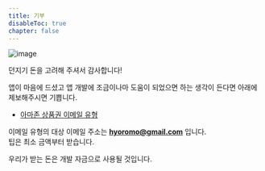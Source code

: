 ```yaml
---
title: 기부
disableToc: true
chapter: false
---
```


![image](https://hyoromo.github.io/sound-game-training-android/img_congratulation.png)

던지기 돈을 고려해 주셔서 감사합니다!

앱이 마음에 드셨고 앱 개발에 조금이나마 도움이 되었으면 하는 생각이 든다면 아래에 제보해주시면 기쁩니다.

- [아마존 상품권 이메일 유형](https://amzn.to/3dr0gIh)

이메일 유형의 대상 이메일 주소는 <b>hyoromo@gmail.com</b> 입니다.<br>
팁은 최소 금액부터 받습니다.

우리가 받는 돈은 개발 자금으로 사용될 것입니다.